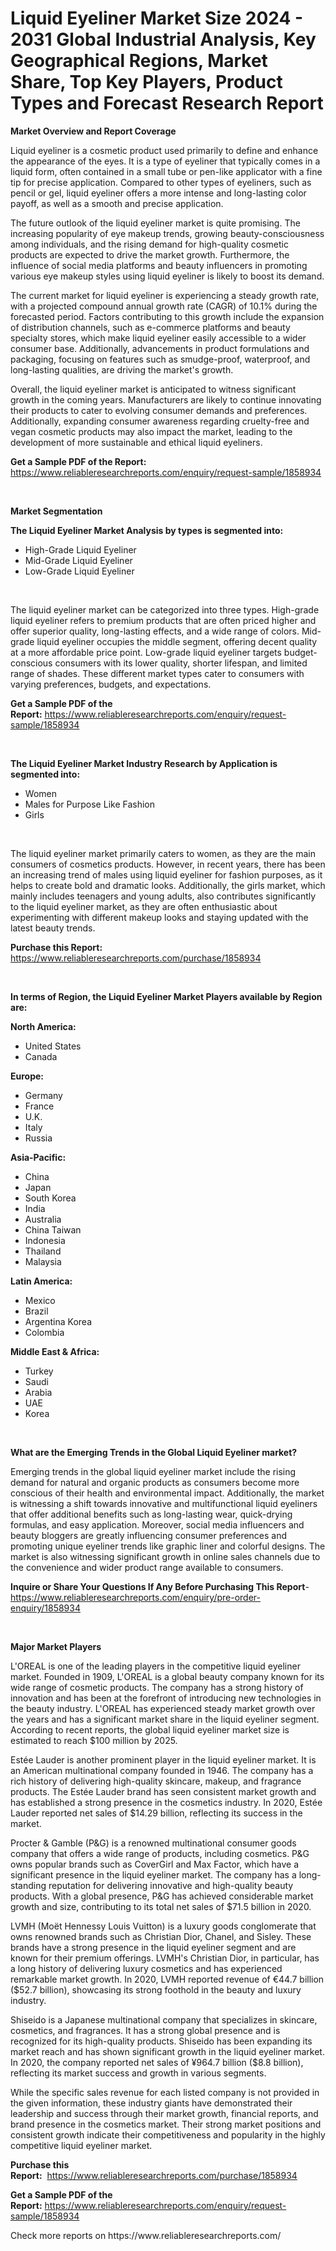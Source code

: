 <p><h1>Liquid Eyeliner Market Size 2024 - 2031 Global Industrial Analysis, Key Geographical Regions, Market Share, Top Key Players, Product Types and Forecast Research Report</h1></p><p><strong>Market Overview and Report Coverage</strong></p>
<p><p>Liquid eyeliner is a cosmetic product used primarily to define and enhance the appearance of the eyes. It is a type of eyeliner that typically comes in a liquid form, often contained in a small tube or pen-like applicator with a fine tip for precise application. Compared to other types of eyeliners, such as pencil or gel, liquid eyeliner offers a more intense and long-lasting color payoff, as well as a smooth and precise application.</p><p>The future outlook of the liquid eyeliner market is quite promising. The increasing popularity of eye makeup trends, growing beauty-consciousness among individuals, and the rising demand for high-quality cosmetic products are expected to drive the market growth. Furthermore, the influence of social media platforms and beauty influencers in promoting various eye makeup styles using liquid eyeliner is likely to boost its demand.</p><p>The current market for liquid eyeliner is experiencing a steady growth rate, with a projected compound annual growth rate (CAGR) of 10.1% during the forecasted period. Factors contributing to this growth include the expansion of distribution channels, such as e-commerce platforms and beauty specialty stores, which make liquid eyeliner easily accessible to a wider consumer base. Additionally, advancements in product formulations and packaging, focusing on features such as smudge-proof, waterproof, and long-lasting qualities, are driving the market's growth.</p><p>Overall, the liquid eyeliner market is anticipated to witness significant growth in the coming years. Manufacturers are likely to continue innovating their products to cater to evolving consumer demands and preferences. Additionally, expanding consumer awareness regarding cruelty-free and vegan cosmetic products may also impact the market, leading to the development of more sustainable and ethical liquid eyeliners.</p></p>
<p><strong>Get a Sample PDF of the Report:</strong> <a href="https://www.reliableresearchreports.com/enquiry/request-sample/1858934">https://www.reliableresearchreports.com/enquiry/request-sample/1858934</a></p>
<p>&nbsp;</p>
<p><strong>Market Segmentation</strong></p>
<p><strong>The Liquid Eyeliner Market Analysis by types is segmented into:</strong></p>
<p><ul><li>High-Grade Liquid Eyeliner</li><li>Mid-Grade Liquid Eyeliner</li><li>Low-Grade Liquid Eyeliner</li></ul></p>
<p>&nbsp;</p>
<p><p>The liquid eyeliner market can be categorized into three types. High-grade liquid eyeliner refers to premium products that are often priced higher and offer superior quality, long-lasting effects, and a wide range of colors. Mid-grade liquid eyeliner occupies the middle segment, offering decent quality at a more affordable price point. Low-grade liquid eyeliner targets budget-conscious consumers with its lower quality, shorter lifespan, and limited range of shades. These different market types cater to consumers with varying preferences, budgets, and expectations.</p></p>
<p><strong>Get a Sample PDF of the Report:</strong>&nbsp;<a href="https://www.reliableresearchreports.com/enquiry/request-sample/1858934">https://www.reliableresearchreports.com/enquiry/request-sample/1858934</a></p>
<p>&nbsp;</p>
<p><strong>The Liquid Eyeliner Market Industry Research by Application is segmented into:</strong></p>
<p><ul><li>Women</li><li>Males for Purpose Like Fashion</li><li>Girls</li></ul></p>
<p>&nbsp;</p>
<p><p>The liquid eyeliner market primarily caters to women, as they are the main consumers of cosmetics products. However, in recent years, there has been an increasing trend of males using liquid eyeliner for fashion purposes, as it helps to create bold and dramatic looks. Additionally, the girls market, which mainly includes teenagers and young adults, also contributes significantly to the liquid eyeliner market, as they are often enthusiastic about experimenting with different makeup looks and staying updated with the latest beauty trends.</p></p>
<p><strong>Purchase this Report:</strong>&nbsp; <a href="https://www.reliableresearchreports.com/purchase/1858934">https://www.reliableresearchreports.com/purchase/1858934</a></p>
<p>&nbsp;</p>
<p><strong>In terms of Region, the Liquid Eyeliner Market Players available by Region are:</strong></p>
<p>
    <p> <strong> North America: </strong>
        <ul>
            <li>United States</li>
            <li>Canada</li>
        </ul>
        </p> 
    <p> <strong> Europe: </strong>
        <ul>
            <li>Germany</li>
            <li>France</li>
            <li>U.K.</li>
            <li>Italy</li>
            <li>Russia</li>
        </ul>
        </p> 
    <p> <strong> Asia-Pacific: </strong>
        <ul>
            <li>China</li>
            <li>Japan</li>
            <li>South Korea</li>
            <li>India</li>
            <li>Australia</li>
            <li>China Taiwan</li>
            <li>Indonesia</li>
            <li>Thailand</li>
            <li>Malaysia</li>
        </ul>
        </p> 
    <p> <strong> Latin America: </strong>
        <ul>
            <li>Mexico</li>
            <li>Brazil</li>
            <li>Argentina Korea</li>
            <li>Colombia</li>
        </ul>
        </p> 
    <p> <strong> Middle East & Africa: </strong>
        <ul>
            <li>Turkey</li>
            <li>Saudi</li>
            <li>Arabia</li>
            <li>UAE</li>
            <li>Korea</li>
        </ul>
    </p>
    </p>
<p>&nbsp;</p>
<p><strong>What are the Emerging Trends in the Global Liquid Eyeliner market?</strong></p>
<p><p>Emerging trends in the global liquid eyeliner market include the rising demand for natural and organic products as consumers become more conscious of their health and environmental impact. Additionally, the market is witnessing a shift towards innovative and multifunctional liquid eyeliners that offer additional benefits such as long-lasting wear, quick-drying formulas, and easy application. Moreover, social media influencers and beauty bloggers are greatly influencing consumer preferences and promoting unique eyeliner trends like graphic liner and colorful designs. The market is also witnessing significant growth in online sales channels due to the convenience and wider product range available to consumers.</p></p>
<p><strong>Inquire or Share Your Questions If Any Before Purchasing This Report</strong>- <a href="https://www.reliableresearchreports.com/enquiry/pre-order-enquiry/1858934">https://www.reliableresearchreports.com/enquiry/pre-order-enquiry/1858934</a></p>
<p>&nbsp;</p>
<p><strong>Major Market Players</strong></p>
<p><p>L'OREAL is one of the leading players in the competitive liquid eyeliner market. Founded in 1909, L'OREAL is a global beauty company known for its wide range of cosmetic products. The company has a strong history of innovation and has been at the forefront of introducing new technologies in the beauty industry. L'OREAL has experienced steady market growth over the years and has a significant market share in the liquid eyeliner segment. According to recent reports, the global liquid eyeliner market size is estimated to reach $100 million by 2025.</p><p>Estée Lauder is another prominent player in the liquid eyeliner market. It is an American multinational company founded in 1946. The company has a rich history of delivering high-quality skincare, makeup, and fragrance products. The Estée Lauder brand has seen consistent market growth and has established a strong presence in the cosmetics industry. In 2020, Estée Lauder reported net sales of $14.29 billion, reflecting its success in the market.</p><p>Procter & Gamble (P&G) is a renowned multinational consumer goods company that offers a wide range of products, including cosmetics. P&G owns popular brands such as CoverGirl and Max Factor, which have a significant presence in the liquid eyeliner market. The company has a long-standing reputation for delivering innovative and high-quality beauty products. With a global presence, P&G has achieved considerable market growth and size, contributing to its total net sales of $71.5 billion in 2020.</p><p>LVMH (Moët Hennessy Louis Vuitton) is a luxury goods conglomerate that owns renowned brands such as Christian Dior, Chanel, and Sisley. These brands have a strong presence in the liquid eyeliner segment and are known for their premium offerings. LVMH's Christian Dior, in particular, has a long history of delivering luxury cosmetics and has experienced remarkable market growth. In 2020, LVMH reported revenue of €44.7 billion ($52.7 billion), showcasing its strong foothold in the beauty and luxury industry.</p><p>Shiseido is a Japanese multinational company that specializes in skincare, cosmetics, and fragrances. It has a strong global presence and is recognized for its high-quality products. Shiseido has been expanding its market reach and has shown significant growth in the liquid eyeliner market. In 2020, the company reported net sales of ¥964.7 billion ($8.8 billion), reflecting its market success and growth in various segments.</p><p>While the specific sales revenue for each listed company is not provided in the given information, these industry giants have demonstrated their leadership and success through their market growth, financial reports, and brand presence in the cosmetics market. Their strong market positions and consistent growth indicate their competitiveness and popularity in the highly competitive liquid eyeliner market.</p></p>
<p><strong>Purchase this Report:</strong>&nbsp;&nbsp;<a href="https://www.reliableresearchreports.com/purchase/1858934">https://www.reliableresearchreports.com/purchase/1858934</a></p>
<p></p>
<p><strong>Get a Sample PDF of the Report:</strong>&nbsp;<a href="https://www.reliableresearchreports.com/enquiry/request-sample/1858934">https://www.reliableresearchreports.com/enquiry/request-sample/1858934</a></p>
<p>Check more reports on https://www.reliableresearchreports.com/</p>